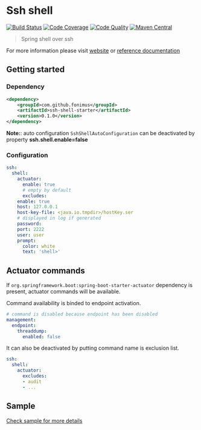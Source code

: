 # Ssh shell

[![Build Status](https://travis-ci.org/fonimus/spring-boot-ssh-shell.svg?branch=master)](https://travis-ci.org/fonimus/spring-boot-ssh-shell)
[![Code Coverage](https://codecov.io/gh/fonimus/spring-boot-ssh-shell/branch/master/graph/badge.svg)](https://codecov.io/gh/fonimus/spring-boot-ssh-shell)
[![Code Quality](https://api.codacy.com/project/badge/Grade/e695bc79f42c4c80a58f78ebef8c632b)](https://www.codacy.com/app/francois.onimus/spring-boot-ssh-shell?utm_source=github.com&amp;utm_medium=referral&amp;utm_content=fonimus/spring-boot-ssh-shell&amp;utm_campaign=Badge_Grade)
[![Maven Central](https://maven-badges.herokuapp.com/maven-central/com.github.fonimys/spring-boot-ssh-shell/badge.svg)](https://maven-badges.herokuapp.com/maven-central/com.github.fonimus/spring-boot-ssh-shell)

> Spring shell over ssh


For more information please visit [website](https://projects.spring.io/spring-shell/) 
or [reference documentation](https://docs.spring.io/spring-shell/docs/2.0.0.RELEASE/reference/htmlsingle/)


## Getting started

### Dependency

```xml
<dependency>
    <groupId>com.github.fonimus</groupId>
    <artifactId>ssh-shell-starter</artifactId>
    <version>0.1.0</version>
</dependency>
```

**Note:**: auto configuration `SshShellAutoConfiguration` can be deactivated by property **ssh.shell.enable=false**

### Configuration

```yaml
ssh:
  shell:
    actuator:
      enable: true
      # empty by default
      excludes: 
    enable: true
    host: 127.0.0.1
    host-key-file: <java.io.tmpdir>/hostKey.ser
    # displayed in log if generated
    password:
    port: 2222
    user: user
    prompt:
      color: white
      text: 'shell>'
```

## Actuator commands

If `org.springframework.boot:spring-boot-starter-actuator` dependency is present, actuator commands
will be available. 

Command availability is binded to endpoint activation.

```yaml
# command is disabled because endpoint has been disabled 
management:
  endpoint:
    threaddump:
      enabled: false
```

It can also be deactivated by putting command name is exclusion list.

```yaml
ssh:
  shell:
    actuator:
      excludes:
      - audit
      - ...
``` 

## Sample

[Check sample for more details](./sample)